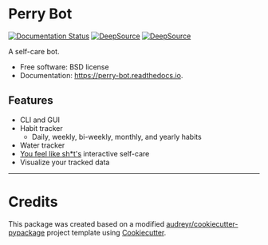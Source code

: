 # Perry Bot

[![Documentation Status](https://readthedocs.org/projects/perry-bot/badge/?version=develop)](https://perry-bot.readthedocs.io/en/develop/?badge=develop)
[![DeepSource](https://deepsource.io/gh/shunnkou/perry-bot.svg/?label=active+issues)](https://deepsource.io/gh/shunnkou/perry-bot/?ref=repository-badge)
[![DeepSource](https://deepsource.io/gh/shunnkou/perry-bot.svg/?label=resolved+issues)](https://deepsource.io/gh/shunnkou/perry-bot/?ref=repository-badge)

A self-care bot.

* Free software: BSD license
* Documentation: https://perry-bot.readthedocs.io.


## Features
* CLI and GUI
* Habit tracker
    * Daily, weekly, bi-weekly, monthly, and yearly habits
* Water tracker
* [You feel like sh*t's](https://youfeellikeshit.com/) interactive self-care
* Visualize your tracked data


___

# Credits
This package was created based on a modified
[audreyr/cookiecutter-pypackage](https://github.com/audreyfeldroy/cookiecutter-pypackage)
project template using [Cookiecutter](https://github.com/cookiecutter/cookiecutter).
